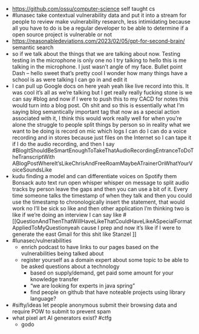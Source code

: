 - https://github.com/ossu/computer-science self taught cs
- #lunasec take contextual vulnerability data and put it into a stream for people to review make vulnerability research, less intimidating because all you have to do is be a regular developer to be able to determine if a open source project is vulnerable or not
- https://reasonabledeviations.com/2023/02/05/gpt-for-second-brain/ semantic search
- so if we talk about the things that we are talking about now. Testing testing in the microphone is only one no I try talking to hello this is me talking in the microphone. I just wasn’t angle of my face.
  Bullet point Dash
  – hello sweet that’s pretty cool I wonder how many things have a school is as were talking I can go in and edit it
- I can pull up Google docs on here yeah yeah like live record into this. It was cool it’s all as we’re talking but I get really really fucking stone is we can say #blog and now if I were to push this to my CACD for notes this would turn into a blog post. Oh shit and so this is essentially what I’m saying blog semantically important tag that now as a special action associated with it, I think this would work really well for when you’re alone the struggle to people split things by person so in reality what we want to be doing is record on mic which logs I can do I can do a voice recording and in stores because just files on the Internet so I can tape it if I do the audio recording, and then I say #BlogItShouldBeSmartEnoughToTakeThatAudioRecordingEntranceToDoTheTranscriptWith  ABlogPostWhereIt’sLikeChrisAndFreeRoamMaybeATrainerOnWhatYourVoiceSoundsLike
- kudu finding a model and can differentiate voices on Spotify them Bonsack auto text run open whisper whisper on message to split audio tracks by person leave the gaps and then you can use a bit of it. Every time someone talks the timestamp of when they talk and then you could use the timestamp to chronologically insert the statement, that would work no I’ll be sick so like and then other application I’m thinking two is like if we’re doing an interview I can say like #[[QuestionAndThenThatWillHaveLikeThatCouldHaveLikeASpecialFormatAppliedToMyQuestionyeah cause I prep and now it’s like if I were to generate the east Gmail for this shit like Stanzel ]]
- #lunasec/vulnerabilities
	- enrich podcast to have links to our pages based on the vulnerabilities being talked about
	- register yourself as a domain expert about some topic to be able to be asked questions about a technology
		- based on supply/demand, get paid some amount for your knowledge transfer
		- “we are looking for experts in java spring”
		- find people on github that have noteable projects using library language?
- #sifty/ideas let people anonymous submit their browsing data and require POW to submit to prevent spam
- what pixel art AI generators exist? #ctfg
	- godo